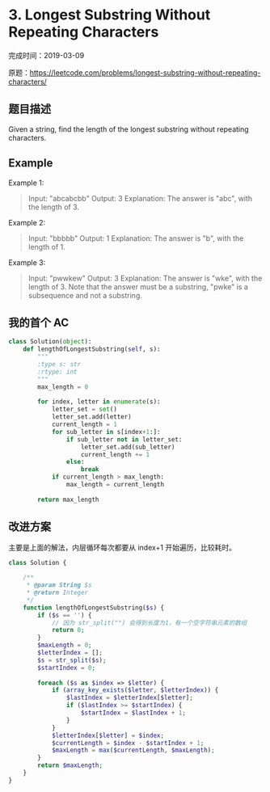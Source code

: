 # 3. Longest Substring Without Repeating Characters

完成时间：2019-03-09

原题：https://leetcode.com/problems/longest-substring-without-repeating-characters/

## 题目描述

Given a string, find the length of the longest substring without repeating characters.

## Example

Example 1:
> Input: "abcabcbb"
> Output: 3 
> Explanation: The answer is "abc", with the length of 3. 

Example 2:
> Input: "bbbbb"
> Output: 1
> Explanation: The answer is "b", with the length of 1.

Example 3:
> Input: "pwwkew"
> Output: 3
> Explanation: The answer is "wke", with the length of 3. 
>             Note that the answer must be a substring, "pwke" is a subsequence and not a substring.

## 我的首个 AC
```python
class Solution(object):
    def lengthOfLongestSubstring(self, s):
        """
        :type s: str
        :rtype: int
        """
        max_length = 0
        
        for index, letter in enumerate(s):
            letter_set = set()
            letter_set.add(letter)
            current_length = 1
            for sub_letter in s[index+1:]:
                if sub_letter not in letter_set:
                    letter_set.add(sub_letter)
                    current_length += 1
                else:
                    break
            if current_length > max_length:
                max_length = current_length
        
        return max_length
```

## 改进方案

主要是上面的解法，内层循环每次都要从 index+1 开始遍历，比较耗时。

```php
class Solution {

    /**
     * @param String $s
     * @return Integer
     */
    function lengthOfLongestSubstring($s) {
        if ($s == '') {
            // 因为 str_split("") 会得到长度为1，有一个空字符串元素的数组
            return 0;
        }
        $maxLength = 0;
        $letterIndex = [];
        $s = str_split($s);
        $startIndex = 0;
        
        foreach ($s as $index => $letter) {
            if (array_key_exists($letter, $letterIndex)) {
                $lastIndex = $letterIndex[$letter];
                if ($lastIndex >= $startIndex) {
                    $startIndex = $lastIndex + 1;
                }
            }
            $letterIndex[$letter] = $index;
            $currentLength = $index - $startIndex + 1;
            $maxLength = max($currentLength, $maxLength);
        } 
        return $maxLength;
    }
}
```